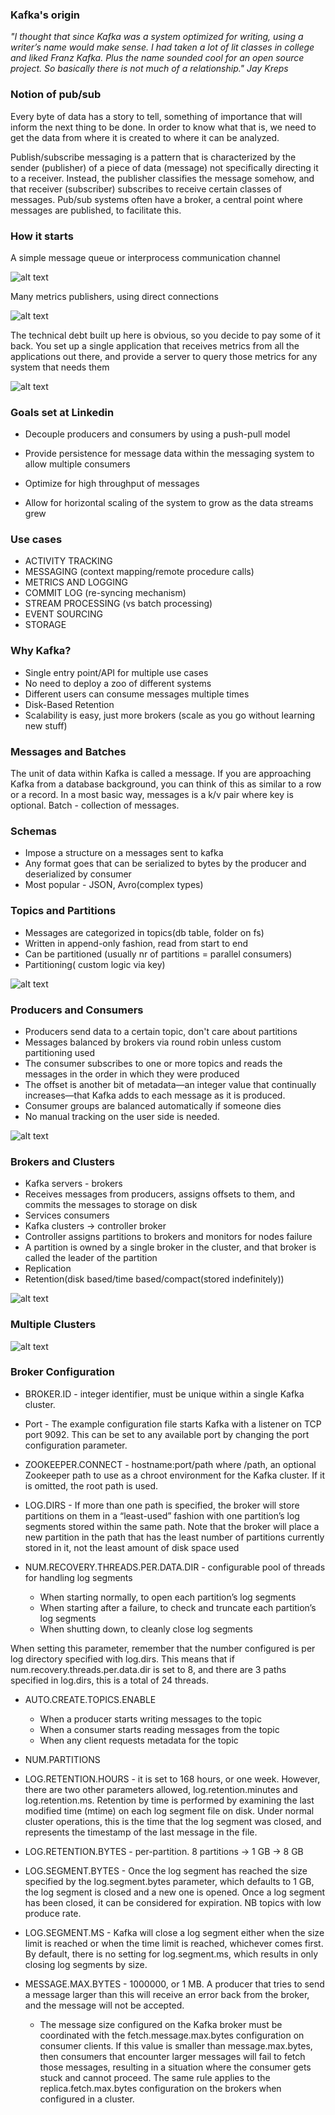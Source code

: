 ### Kafka's origin

*"I thought that since Kafka was a system optimized for writing, using a writer’s name would make sense.
I had taken a lot of lit classes in college and liked Franz Kafka. Plus the name sounded cool for an open source project.
So basically there is not much of a relationship."*
*Jay Kreps*

### Notion of pub/sub

Every byte of data has a story to tell, something of importance that will inform the next thing to be done. In order to know what that is, we need to get the data from where it is created to where it can be analyzed.

Publish/subscribe messaging is a pattern that is characterized by the sender (publisher) of a piece of data (message) not specifically directing it to a receiver. Instead, the publisher classifies the message somehow, and that receiver (subscriber) subscribes to receive certain classes of messages. Pub/sub systems often have a broker, a central point where messages are published, to facilitate this.

### How it starts

A simple message queue or interprocess communication channel

![alt text](pics/image0.png)

Many metrics publishers, using direct connections

![alt text](pics/image1.png)

The technical debt built up here is obvious, so you decide to pay some of it back. You set up a single application that receives metrics from all the applications out there, and provide a server to query those metrics for any system that needs them

![alt text](pics/image2.png)

### Goals set at Linkedin 

* Decouple producers and consumers by using a push-pull model

* Provide persistence for message data within the messaging system to allow multiple consumers

* Optimize for high throughput of messages

* Allow for horizontal scaling of the system to grow as the data streams grew

### Use cases

* ACTIVITY TRACKING
* MESSAGING (context mapping/remote procedure calls)
* METRICS AND LOGGING
* COMMIT LOG (re-syncing mechanism)
* STREAM PROCESSING (vs batch processing)
* EVENT SOURCING
* STORAGE

### Why Kafka?

* Single entry point/API for multiple use cases 
* No need to deploy a zoo of different systems
* Different users can consume messages multiple times
* Disk-Based Retention
* Scalability is easy, just more brokers (scale as you go without learning new stuff)

### Messages and Batches 

The unit of data within Kafka is called a message. If you are approaching Kafka from a database background, you can think of this as similar to a row or a record. In a most basic way, messages is a k/v pair where key is optional. 
Batch - collection of messages.  

### Schemas 

* Impose a structure on a messages sent to kafka
* Any format goes that can be serialized to bytes by the producer and deserialized by consumer 
* Most popular - JSON, Avro(complex types)

### Topics and Partitions

* Messages are categorized in topics(db table, folder on fs)
* Written in append-only fashion, read from start to end
* Can be partitioned (usually nr of partitions = parallel consumers)
* Partitioning( custom logic via key)

![alt text](pics/partitions.png)

### Producers and Consumers

* Producers send data to a certain topic, don't care about partitions
* Messages balanced by brokers via round robin unless custom partitioning used
* The consumer subscribes to one or more topics and reads the messages in the order in which they were produced
* The offset is another bit of metadata—an integer value that continually increases—that Kafka adds to each message as it is produced.
* Consumer groups are balanced automatically if someone dies 
* No manual tracking on the user side is needed.  

![alt text](pics/consumers.png)

### Brokers and Clusters 

* Kafka servers - brokers
* Receives messages from producers, assigns offsets to them, and commits the messages to storage on disk
* Services consumers
* Kafka clusters -> controller broker
* Controller assigns partitions to brokers and monitors for nodes failure
* A partition is owned by a single broker in the cluster, and that broker is called the leader of the partition
* Replication
* Retention(disk based/time based/compact(stored indefinitely))

![alt text](pics/brokers.png)

### Multiple Clusters

![alt text](pics/clusters_replication.png)


### Broker Configuration 

* BROKER.ID -  integer identifier, must be unique within a single Kafka cluster.

* Port - The example configuration file starts Kafka with a listener on TCP port 9092. This can be set to any available port by changing the port configuration parameter.

* ZOOKEEPER.CONNECT - hostname:port/path where /path, an optional Zookeeper path to use as a chroot environment for the Kafka cluster. If it is omitted, the root path is used.

* LOG.DIRS - If more than one path is specified, the broker will store partitions on them in a “least-used” fashion with one partition’s log segments stored within the same path. Note that the broker will place a new partition in the path that has the least number of partitions currently stored in it, not the least amount of disk space used

* NUM.RECOVERY.THREADS.PER.DATA.DIR -  configurable pool of threads for handling log segments
    - When starting normally, to open each partition’s log segments
    - When starting after a failure, to check and truncate each partition’s log segments
    - When shutting down, to cleanly close log segments
    
When setting this parameter, remember that the number configured is per log directory specified with log.dirs. This means that if num.recovery.threads.per.data.dir is set to 8, and there are 3 paths specified in log.dirs, this is a total of 24 threads.

* AUTO.CREATE.TOPICS.ENABLE
    - When a producer starts writing messages to the topic
    - When a consumer starts reading messages from the topic
    - When any client requests metadata for the topic
    
* NUM.PARTITIONS
* LOG.RETENTION.HOURS - it is set to 168 hours, or one week. 
However, there are two other parameters allowed, log.retention.minutes and log.retention.ms.
Retention by time is performed by examining the last modified time (mtime) on each log segment file on disk.
Under normal cluster operations, this is the time that the log segment was closed, and represents the timestamp of the last message in the file.

* LOG.RETENTION.BYTES - per-partition. 8 partitions -> 1 GB -> 8 GB  
* LOG.SEGMENT.BYTES - Once the log segment has reached the size specified by the log.segment.bytes parameter, which defaults to 1 GB, the log segment is closed and a new one is opened. Once a log segment has been closed, it can be considered for expiration. NB topics with low produce rate.

* LOG.SEGMENT.MS - Kafka will close a log segment either when the size limit is reached or when the time limit is reached, whichever comes first. By default, there is no setting for log.segment.ms, which results in only closing log segments by size.

* MESSAGE.MAX.BYTES - 1000000, or 1 MB. A producer that tries to send a message larger than this will receive an error back from the broker, and the message will not be accepted.
    - The message size configured on the Kafka broker must be coordinated with the fetch.message.max.bytes configuration on consumer clients. If this value is smaller than message.max.bytes, then consumers that encounter larger messages will fail to fetch those messages, resulting in a situation where the consumer gets stuck and cannot proceed. The same rule applies to the replica.fetch.max.bytes configuration on the brokers when configured in a cluster.
